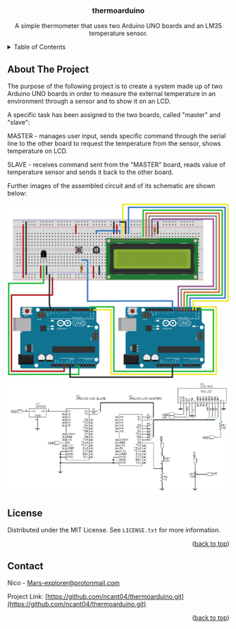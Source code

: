 <div id="top"></div>

<h3 align="center">thermoarduino</h3>

  <p align="center">
    A simple thermometer that uses two Arduino UNO boards and an LM35 temperature
sensor.
    <br />



<!-- TABLE OF CONTENTS -->
<details>
  <summary>Table of Contents</summary>
  <ol>
    <li>
      <a href="#about-the-project">About The Project</a>
      <ul>
    </li>
    <li>
    </li>
    <li><a href="#license">License</a></li>
    <li><a href="#contact">Contact</a></li>
  </ol>
</details>



<!-- ABOUT THE PROJECT -->
## About The Project


The purpose of the following project is to create a system made up of two Arduino UNO boards in order to measure the external temperature in an environment through a sensor and to show it on an LCD.

A specific task has been assigned to the two boards, called "master" and "slave":

MASTER -  manages user input, sends specific command through the serial line to the other board to request the temperature from the sensor, shows temperature on LCD.
         
SLAVE -   receives command sent from the "MASTER" board, reads value of temperature sensor and sends it back to the other board.

Further images of the assembled circuit and of its schematic are shown below:

![alt text](bb.svg)
![alt text](Schematic.png)
  
<!-- LICENSE -->
## License

Distributed under the MIT License. See `LICENSE.txt` for more information.

<p align="right">(<a href="#top">back to top</a>)</p>



<!-- CONTACT -->
## Contact

Nico - Mars-explorer@protonmail.com

Project Link: [https://github.com/ncant04/thermoarduino.git](https://github.com/ncant04/thermoarduino.git)

<p align="right">(<a href="#top">back to top</a>)</p>

